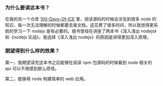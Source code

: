 ### 为什么要读这本书？

在我的另一个仓库 [100-Days-Of-ICE](https://github.com/zh-D/100-Days-Of-ICE) 里，阅读源码的时候会涉及到很多 node 的知识，每一次无法理解的时候都要去查文档，这花费了很多时间，所以我觉得更系统的学习一下 nodejs 是有必要的。狼书曾经在讲座了两本书《深入浅出 nodejs》和《nodejs 实战》，我选择《深入浅出 nodejs》的原因是讲得更加深入原理。

### 期望得到什么样的效果？

第一，我期望读完这本书之后能够在阅读 npm 包源码的时候看到 node 相关的 api 可以不用感到那么奇怪。

第二，能够用 node 构建简单的 web 应用。
